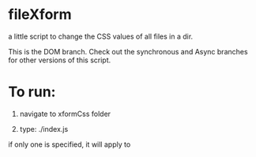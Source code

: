 # fileXform
a little script to change the CSS values of all files in a dir.

This is the DOM branch. Check out the synchronous and Async branches for other versions of this script.

# To run:
1. navigate to xformCss folder 

2. type:
    ./index.js <args>

if only one <arg> is specified, it will apply to 